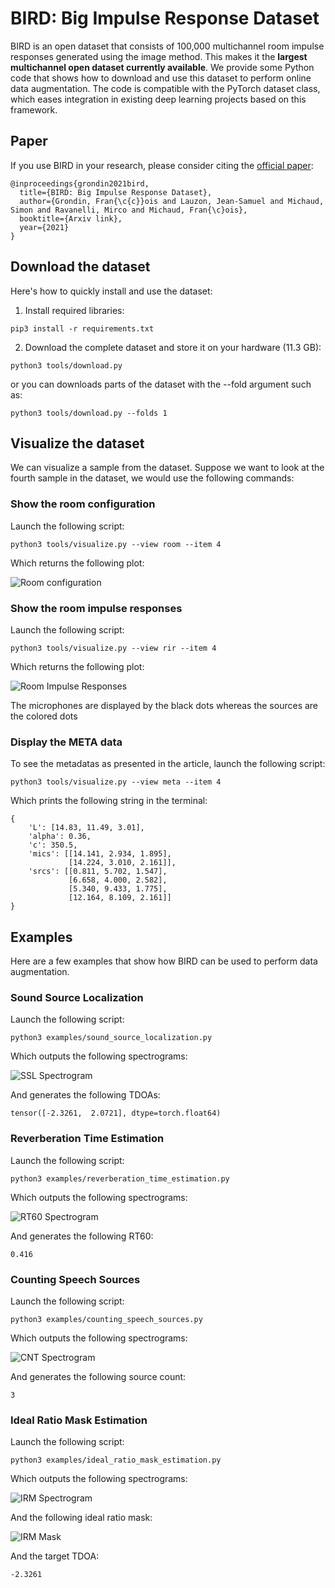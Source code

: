 # BIRD: Big Impulse Response Dataset

BIRD is an open dataset that consists of 100,000 multichannel room impulse responses generated using the image method.
This makes it the **largest multichannel open dataset currently available**.
We provide some Python code that shows how to download and use this dataset to perform online data augmentation.
The code is compatible with the PyTorch dataset class, which eases integration in existing deep learning projects based on this framework.

## Paper

If you use BIRD in your research, please consider citing the [official paper](http://arxiv.org):

```
@inproceedings{grondin2021bird,
  title={BIRD: Big Impulse Response Dataset},
  author={Grondin, Fran{\c{c}}ois and Lauzon, Jean-Samuel and Michaud, Simon and Ravanelli, Mirco and Michaud, Fran{\c}ois},
  booktitle={Arxiv link},
  year={2021}
}
```

## Download the dataset

Here's how to quickly install and use the dataset:

1. Install required libraries:

```
pip3 install -r requirements.txt
```

2. Download the complete dataset and store it on your hardware (11.3 GB):

```
python3 tools/download.py
```

or you can downloads parts of the dataset with the --fold argument such as:

```
python3 tools/download.py --folds 1
```

## Visualize the dataset

We can visualize a sample from the dataset. Suppose we want to look at the fourth sample in the dataset, we would use the following commands:

### Show the room configuration

Launch the following script:

```
python3 tools/visualize.py --view room --item 4
```

Which returns the following plot:

![Room configuration](/images/room.png)

### Show the room impulse responses

Launch the following script:

```
python3 tools/visualize.py --view rir --item 4
```

Which returns the following plot:

![Room Impulse Responses](/images/rir.png)

The microphones are displayed by the black dots whereas the sources are the colored dots

### Display the META data

To see the metadatas as presented in the article, launch the following script:

```
python3 tools/visualize.py --view meta --item 4
```

Which prints the following string in the terminal:

```
{
    'L': [14.83, 11.49, 3.01], 
    'alpha': 0.36,
    'c': 350.5,
    'mics': [[14.141, 2.934, 1.895], 
             [14.224, 3.010, 2.161]],
    'srcs': [[0.811, 5.702, 1.547], 
             [6.658, 4.000, 2.582], 
             [5.340, 9.433, 1.775], 
             [12.164, 8.109, 2.161]]
}
```

## Examples

Here are a few examples that show how BIRD can be used to perform data augmentation.

### Sound Source Localization

Launch the following script:

```
python3 examples/sound_source_localization.py
```

Which outputs the following spectrograms:

![SSL Spectrogram](/images/ssl_spex.png)

And generates the following TDOAs:

```
tensor([-2.3261,  2.0721], dtype=torch.float64)
```

### Reverberation Time Estimation

Launch the following script:

```
python3 examples/reverberation_time_estimation.py
```

Which outputs the following spectrograms:

![RT60 Spectrogram](/images/rt60_spex.png)

And generates the following RT60:

```
0.416
```

### Counting Speech Sources

Launch the following script:

```
python3 examples/counting_speech_sources.py
```

Which outputs the following spectrograms:

![CNT Spectrogram](/images/cnt_spex.png)

And generates the following source count:

```
3
```

### Ideal Ratio Mask Estimation

Launch the following script:

```
python3 examples/ideal_ratio_mask_estimation.py
```

Which outputs the following spectrograms:

![IRM Spectrogram](/images/irm_spex.png)

And the following ideal ratio mask:

![IRM Mask](/images/irm_mask.png)

And the target TDOA:

```
-2.3261
```